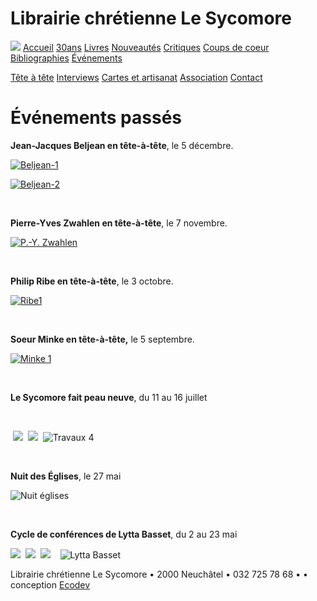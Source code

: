 Librairie chrétienne Le Sycomore
================================

[![](fileadmin/templates/front.jpg)](http://www.librairie-sycomore.ch/)
[Accueil](accueil/)
[30ans](30ans/)
[Livres](livres/)
[Nouveautés](nouveautes/)
[Critiques](critiques/)
[Coups de coeur](coups-de-coeur/)
[Bibliographies](bibliographies/)
[Événements](evenements/)

[Tête à tête](tete-a-tete/)
[Interviews](interviews/)
[Cartes et artisanat](cartes-et-artisanat/)
[Association](association/)
[Contact](contact/)

Événements passés
=================

<span style="font-weight: bold;">Jean-Jacques Beljean en tête-à-tête</span>, le 5 décembre.

[![Beljean-1](uploads/tx_ecomedias/500/Photo-JJ01.jpg "Beljean-1")](uploads/tx_ecomedias/803/Photo-JJ01.jpg "Jean-Jacques Beljean")

[![Beljean-2](uploads/tx_ecomedias/500/Photo-JJ02.jpg "Beljean-2")](uploads/tx_ecomedias/803/Photo-JJ02.jpg "Jean-Samuel Grand")

 

<span style="font-weight: bold;">Pierre-Yves Zwahlen en tête-à-tête</span>, le 7 novembre.

[![P.-Y. Zwahlen](uploads/tx_ecomedias/500/P-Y-Zwalen-3.JPG "P.-Y. Zwahlen")](uploads/tx_ecomedias/803/P-Y-Zwalen-3.JPG "P.-Y. Zwahlen")

 

<span style="font-weight: bold;">Philip Ribe en tête-à-tête</span>, le 3 octobre.

[![Ribe1](uploads/tx_ecomedias/500/Ribe-6.JPG "Ribe1")](uploads/tx_ecomedias/803/Ribe-6.JPG "Philip Ribe")

 

<span style="font-weight: bold;">Soeur Minke en tête-à-tête,</span> le 5 septembre.

[![Minke 1](uploads/tx_ecomedias/500/Minke-1.JPG "Minke 1")](uploads/tx_ecomedias/803/Minke-1.JPG "Soeur Minke")

 

<span style="font-weight: bold;">Le Sycomore fait peau neuve</span>, du 11 au 16 juillet<span style="font-weight: bold;">
</span>

  

 ![](uploads/tx_ecomedias/190/DSC01034.JPG)  ![](uploads/tx_ecomedias/190/DSC01038.JPG)  ![Travaux 4](uploads/tx_ecomedias/395/DSC01039.JPG "Travaux 4")

 

<span style="font-weight: bold;">Nuit des Églises</span>, le 27 mai<span style="font-weight: bold;">
</span>

![Nuit églises](uploads/tx_ecomedias/400/Nuit-des-Eglises-009.jpg "Nuit églises")

 

<span style="font-weight: bold;">Cycle de conférences de Lytta Basset</span>, du 2 au 23 mai

![](uploads/tx_ecomedias/250/DSCN0176.JPG)  ![](uploads/tx_ecomedias/250/DSCN0180.JPG)  ![](uploads/tx_ecomedias/160/DSCN0172.JPG)    ![Lytta Basset](uploads/tx_ecomedias/300/DSCN0183.JPG "Lytta Basset")

Librairie chrétienne Le Sycomore • 2000 Neuchâtel • 032 725 78 68 •
• conception [Ecodev](http://ecodev.ch)
